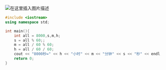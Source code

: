 ![在这里插入图片描述](https://pic.2ge.org/cdn/?url=https://img-blog.csdnimg.cn/20210712145941557.png?x-oss-process=image/watermark,type_ZmFuZ3poZW5naGVpdGk,shadow_10,text_aHR0cHM6Ly9ibG9nLmNzZG4ubmV0L1BhbkRhb3hpMjAyMA==,size_16,color_FFFFFF,t_70)

```cpp
#include <iostream>
using namespace std;

int main(){
	int all = 8000,s,m,h;
	s = all % 60;;
	m = all / 60 % 60;
	h = all / 60 / 60;
	cout << "8000秒=" << h << "小时" << m << "分钟" << s << "秒" << endl;
	return 0;
} 
```

